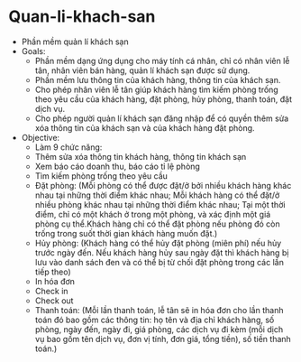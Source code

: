 # Quan-li-khach-san
* Phần mềm quản lí khách sạn
* Goals:
     - Phần mềm dạng ứng dụng cho máy tính cá nhân, chỉ có nhân viên lễ tân, nhân viên bán hàng, quản lí khách sạn được sử dụng.
     - Phần mềm lưu thông tin của khách hàng, thông tin của khách sạn.
     - Cho phép nhân viên lễ tân giúp khách hàng tìm kiếm phòng trống theo yêu cầu của khách hàng, đặt phòng, hủy phòng, thanh toán, đặt dịch vụ.
     - Cho phép người quản lí khách sạn đăng nhập để có quyền thêm sửa xóa thông tin của khách sạn và của khách hàng đặt phòng.
* Objective:
   - Làm 9 chức năng:
    - Thêm sửa xóa thông tin khách hàng, thông tin khách sạn
    - Xem báo cáo doanh thu, báo cáo tỉ lệ phòng
    - Tìm kiếm phòng trống theo yêu cầu
    - Đặt phòng: (Mỗi phòng có thể được đặt/ở bởi nhiều khách hàng khác nhau tại những thời điểm khác nhau; Mỗi khách hàng có thể đặt/ở nhiều phòng khác nhau tại những thời điểm khác nhau; Tại một thời điểm, chỉ có một khách ở trong một phòng, và xác định một giá phòng cụ thể.Khách hàng chỉ có thể đặt phòng nếu phòng đó còn trống trong suốt thời gian khách hàng muốn đặt.)
    - Hủy phòng: (Khách hàng có thể hủy đặt phòng (miên phí) nếu hủy trước ngày đến. Nếu khách hàng hủy sau ngày đặt thì khách hàng bị lưu vào danh sách đen và có thể bị từ chối đặt phòng trong các lần tiếp theo)
    - In hóa đơn
    - Check in
    - Check out
    - Thanh toán: (Mỗi lần thanh toán, lễ tân sẽ in hóa đơn cho lần thanh toán đó bao gồm các thông tin: họ tên và địa chỉ khách hàng, số phòng, ngày đến, ngày đi, giá phòng, các dịch vụ đi kèm (mỗi dịch vụ bao gồm tên dịch vụ, đơn vị tính, đơn giá, tổng tiền), số tiền thanh toán.)
    
    
   
  
